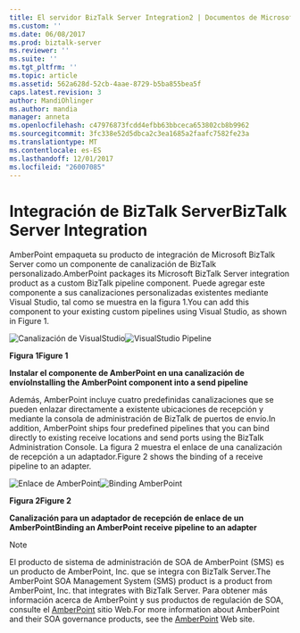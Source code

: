 ```yaml
---
title: El servidor BizTalk Server Integration2 | Documentos de Microsoft
ms.custom: ''
ms.date: 06/08/2017
ms.prod: biztalk-server
ms.reviewer: ''
ms.suite: ''
ms.tgt_pltfrm: ''
ms.topic: article
ms.assetid: 562a628d-52cb-4aae-8729-b5ba855bea5f
caps.latest.revision: 3
author: MandiOhlinger
ms.author: mandia
manager: anneta
ms.openlocfilehash: c47976873fcdd4efbb63bbceca653802cb8b9962
ms.sourcegitcommit: 3fc338e52d5dbca2c3ea1685a2faafc7582fe23a
ms.translationtype: MT
ms.contentlocale: es-ES
ms.lasthandoff: 12/01/2017
ms.locfileid: "26007085"
---
```

# <a name="biztalk-server-integration"></a><span data-ttu-id="845a0-102">Integración de BizTalk Server</span><span class="sxs-lookup"><span data-stu-id="845a0-102">BizTalk Server Integration</span></span>
<span data-ttu-id="845a0-103">AmberPoint empaqueta su producto de integración de Microsoft BizTalk Server como un componente de canalización de BizTalk personalizado.</span><span class="sxs-lookup"><span data-stu-id="845a0-103">AmberPoint packages its Microsoft BizTalk Server integration product as a custom BizTalk pipeline component.</span></span> <span data-ttu-id="845a0-104">Puede agregar este componente a sus canalizaciones personalizadas existentes mediante Visual Studio, tal como se muestra en la figura 1.</span><span class="sxs-lookup"><span data-stu-id="845a0-104">You can add this component to your existing custom pipelines using Visual Studio, as shown in Figure 1.</span></span>  
  
 <span data-ttu-id="845a0-105">![Canalización de VisualStudio](../esb-toolkit/media/ch9-visualstudiopipeline.jpg "Ch9-VisualStudioPipeline")</span><span class="sxs-lookup"><span data-stu-id="845a0-105">![VisualStudio Pipeline](../esb-toolkit/media/ch9-visualstudiopipeline.jpg "Ch9-VisualStudioPipeline")</span></span>  
  
 <span data-ttu-id="845a0-106">**Figura 1**</span><span class="sxs-lookup"><span data-stu-id="845a0-106">**Figure 1**</span></span>  
  
 <span data-ttu-id="845a0-107">**Instalar el componente de AmberPoint en una canalización de envío**</span><span class="sxs-lookup"><span data-stu-id="845a0-107">**Installing the AmberPoint component into a send pipeline**</span></span>  
  
 <span data-ttu-id="845a0-108">Además, AmberPoint incluye cuatro predefinidas canalizaciones que se pueden enlazar directamente a existente ubicaciones de recepción y mediante la consola de administración de BizTalk de puertos de envío.</span><span class="sxs-lookup"><span data-stu-id="845a0-108">In addition, AmberPoint ships four predefined pipelines that you can bind directly to existing receive locations and send ports using the BizTalk Administration Console.</span></span> <span data-ttu-id="845a0-109">La figura 2 muestra el enlace de una canalización de recepción a un adaptador.</span><span class="sxs-lookup"><span data-stu-id="845a0-109">Figure 2 shows the binding of a receive pipeline to an adapter.</span></span>  
  
 <span data-ttu-id="845a0-110">![Enlace de AmberPoint](../esb-toolkit/media/ch9-bindingamberpoint.jpg "Ch9-BindingAmberPoint")</span><span class="sxs-lookup"><span data-stu-id="845a0-110">![Binding AmberPoint](../esb-toolkit/media/ch9-bindingamberpoint.jpg "Ch9-BindingAmberPoint")</span></span>  
  
 <span data-ttu-id="845a0-111">**Figura 2**</span><span class="sxs-lookup"><span data-stu-id="845a0-111">**Figure 2**</span></span>  
  
 <span data-ttu-id="845a0-112">**Canalización para un adaptador de recepción de enlace de un AmberPoint**</span><span class="sxs-lookup"><span data-stu-id="845a0-112">**Binding an AmberPoint receive pipeline to an adapter**</span></span>  
  
> [!NOTE]
>  <span data-ttu-id="845a0-113">El producto de sistema de administración de SOA de AmberPoint (SMS) es un producto de AmberPoint, Inc. que se integra con BizTalk Server.</span><span class="sxs-lookup"><span data-stu-id="845a0-113">The AmberPoint SOA Management System (SMS) product is a product from AmberPoint, Inc. that integrates with BizTalk Server.</span></span> <span data-ttu-id="845a0-114">Para obtener más información acerca de AmberPoint y sus productos de regulación de SOA, consulte el [AmberPoint](http://go.microsoft.com/fwlink/?LinkId=188561) sitio Web.</span><span class="sxs-lookup"><span data-stu-id="845a0-114">For more information about AmberPoint and their SOA governance products, see the [AmberPoint](http://go.microsoft.com/fwlink/?LinkId=188561) Web site.</span></span>